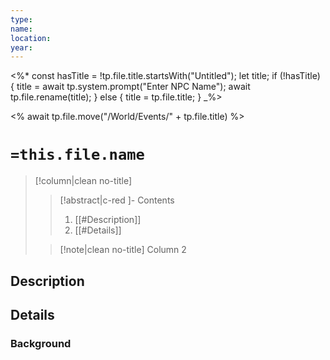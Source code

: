 ```yaml
---
type:
name:
location: 
year:
---
```

<%*
const hasTitle = !tp.file.title.startsWith("Untitled");
let title;
if (!hasTitle) {
    title = await tp.system.prompt("Enter NPC Name");
    await tp.file.rename(title);
} else {
    title = tp.file.title;
}
_%>

<% await tp.file.move("/World/Events/" + tp.file.title) %>


# `=this.file.name`

> [!column|clean no-title] 
>> [!abstract|c-red ]- Contents
>> 1. [[#Description]]
>> 2. [[#Details]]
>
>> [!note|clean no-title] Column 2 



## Description
## Details
### Background




